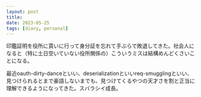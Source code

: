 ```yaml
---
layout: post
title: 
date: 2023-05-25
tags: [diary, personal]
---
```

印鑑証明を役所に貰いに行って身分証を忘れて手ぶらで敗退してきた。社会人になると（特に土日空いていない役所関係の）こういうミスは結構めんどくさいことになる。

最近oauth-dirty-danceといい、deserializationといいreq-smugglingといい、見つけられるとまで豪語しないまでも、見つけてくるやつの天才さを割と正当に理解できるようになってきた。スバラシイ成長。